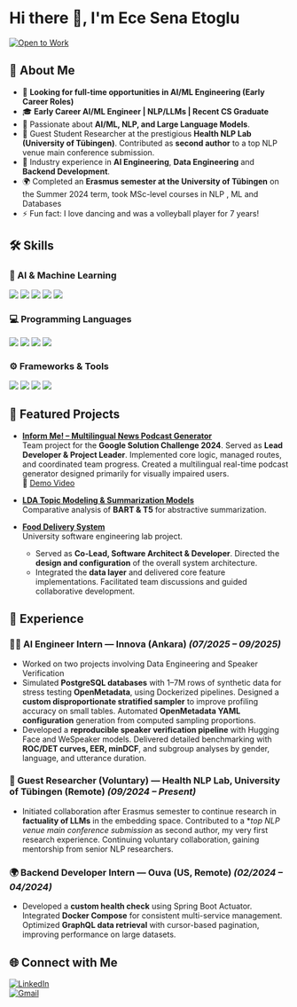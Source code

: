 # Hi there 👋, I'm Ece Sena Etoglu  

[![Open to Work](https://img.shields.io/badge/Open%20to%20Work-AI%2FML%20Engineer-brightgreen?style=for-the-badge&logo=github)](mailto:ecesena.etoglu@gmail.com) 

## 🚀 About Me  
- 🔎 **Looking for full-time opportunities in AI/ML Engineering (Early Career Roles)**  
- 🎓 **Early Career AI/ML Engineer | NLP/LLMs | Recent CS Graduate**  
- 🤖 Passionate about **AI/ML, NLP, and Large Language Models**.  
- 🧪 Guest Student Researcher at the prestigious **Health NLP Lab (University of Tübingen)**. Contributed as **second author** to a top NLP venue main conference submission.  
- 💼 Industry experience in **AI Engineering**, **Data Engineering** and **Backend Development**.
- 🌍 Completed an **Erasmus semester at the University of Tübingen** on the Summer 2024 term, took MSc-level courses in NLP , ML and Databases
- ⚡ Fun fact: I love dancing and was a volleyball player for 7 years!

## 🛠️ Skills  

<p align="left">
  
### 🧠 AI & Machine Learning  
<img src="https://img.shields.io/badge/NLP-blue?logo=google&logoColor=white" /> 
<img src="https://img.shields.io/badge/LLMs-purple?logo=openai&logoColor=white" /> 
<img src="https://img.shields.io/badge/PyTorch-orange?logo=pytorch&logoColor=white" /> 
<img src="https://img.shields.io/badge/HuggingFace-yellow?logo=huggingface&logoColor=black" /> 
<img src="https://img.shields.io/badge/Deep%20Learning-red?logo=tensorflow&logoColor=white" />  

### 💻 Programming Languages  
<img src="https://img.shields.io/badge/Python-3776AB?logo=python&logoColor=white" /> 
<img src="https://img.shields.io/badge/Java-007396?logo=java&logoColor=white" /> 
<img src="https://img.shields.io/badge/C++-00599C?logo=cplusplus&logoColor=white" /> 
<img src="https://img.shields.io/badge/SQL-4479A1?logo=postgresql&logoColor=white" />  

### ⚙️ Frameworks & Tools
<img src="https://img.shields.io/badge/Docker-2496ED?logo=docker&logoColor=white" /> 
<img src="https://img.shields.io/badge/OpenMetadata-darkgreen?logo=datadog&logoColor=white" /> 
<img src="https://img.shields.io/badge/Spring%20Boot-6DB33F?logo=springboot&logoColor=white" /> 
<img src="https://img.shields.io/badge/Git-F05032?logo=git&logoColor=white" />  


## 📂 Featured Projects  
- [**Inform Me! – Multilingual News Podcast Generator**](https://github.com/Inform-Me-The-Podcast-Generator/inform_me_mobile)  
   Team project for the **Google Solution Challenge 2024**.  Served as **Lead Developer & Project Leader**. Implemented core logic, managed routes, and coordinated team progress. Created a multilingual real-time podcast generator designed primarily for visually impaired users.  
   🎥 [Demo Video](https://www.youtube.com/watch?v=0bl6tGHzSAw)  

- [**LDA Topic Modeling & Summarization Models**](https://github.com/EceSenaEtoglu/NLP-Eberhard-Karls-Tuebingen-Uni/tree/main/final_graded_assignment)  
   Comparative analysis of **BART & T5** for abstractive summarization.  

- [**Food Delivery System**](https://github.com/mustafa-ege/DeepFeed-Food-Delivery-Website)  
    University software engineering lab project.  
   - Served as **Co-Lead, Software Architect & Developer**.  Directed the **design and configuration** of the overall system architecture.  
   - Integrated the **data layer** and delivered core feature implementations.  Facilitated team discussions and guided collaborative development.
 
## 💼 Experience  

### 🧑‍💻 AI Engineer Intern — Innova (Ankara) *(07/2025 – 09/2025)*  
-  Worked on two projects involving Data Engineering and Speaker Verification
- Simulated **PostgreSQL databases** with 1–7M rows of synthetic data for stress testing **OpenMetadata**, using Dockerized pipelines. Designed a **custom disproportionate stratified sampler** to improve profiling accuracy on small tables.  Automated **OpenMetadata YAML configuration** generation from computed sampling proportions.  
- Developed a **reproducible speaker verification pipeline** with Hugging Face and WeSpeaker models.  Delivered detailed benchmarking with **ROC/DET curves, EER, minDCF**, and subgroup analyses by gender, language, and utterance duration.  

### 🔬 Guest Researcher (Voluntary) — Health NLP Lab, University of Tübingen (Remote) *(09/2024 – Present)*  
- Initiated collaboration after Erasmus semester to continue research in **factuality of LLMs** in the embedding space. Contributed to a **top NLP venue main conference submission* as second author, my very first research experience. Continuing voluntary collaboration, gaining mentorship from senior NLP researchers.  

### 🌍 Backend Developer Intern — Ouva (US, Remote) *(02/2024 – 04/2024)*  
- Developed a **custom health check** using Spring Boot Actuator. Integrated **Docker Compose** for consistent multi-service management.  Optimized **GraphQL data retrieval** with cursor-based pagination, improving performance on large datasets.  


## 🌐 Connect with Me  
[![LinkedIn](https://img.shields.io/badge/-LinkedIn-blue?logo=linkedin&style=for-the-badge)](https://www.linkedin.com/in/ecesenaetoglu/)  
[![Gmail](https://img.shields.io/badge/-Email-red?logo=gmail&logoColor=white&style=for-the-badge)](mailto:ecesena.etoglu@gmail.com)  
